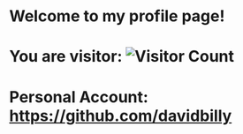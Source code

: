 # Welcome to my profile page!
# You are visitor:  ![Visitor Count](https://profile-counter.glitch.me/2C2PDavidBilly/count.svg)

# Personal Account: https://github.com/davidbilly
